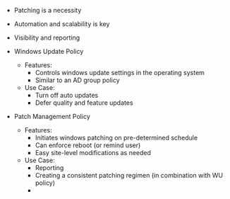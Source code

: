 - Patching is a necessity
- Automation and scalability is key
- Visibility and reporting

- Windows Update Policy
	- Features:
		- Controls windows update settings in the operating system
		- Similar to an AD group policy
	- Use Case:
		- Turn off auto updates
		- Defer quality and feature updates
- Patch Management Policy
	- Features:
		- Initiates windows patching on pre-determined schedule
		- Can enforce reboot (or remind user)
		- Easy site-level modifications as needed
	- Use Case:
		- Reporting
		- Creating a consistent patching regimen (in combination with WU policy)
		- 